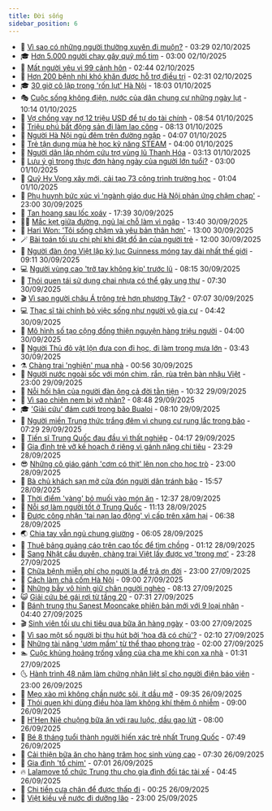 ```yaml
---
title: Đời sống
sidebar_position: 6
---
```


<!-- vnexpress-doi-song:START -->
- 🚀 [Vì sao có những người thường xuyên đi muộn?](https://vnexpress.net/vi-sao-co-nhung-nguoi-thuong-xuyen-di-muon-4946317.html) - 03:29 02/10/2025
- 🎓 [Hơn 5.000 người chạy gây quỹ mổ tim](https://vnexpress.net/hon-5-000-nguoi-chay-gay-quy-mo-tim-4945568.html) - 03:00 02/10/2025
- 🚦 [Mất người yêu vì 99 cảnh hôn](https://vnexpress.net/mat-nguoi-yeu-vi-99-canh-hon-4946190.html) - 02:44 02/10/2025
- 🦣 [Hơn 200 bệnh nhi khó khăn được hỗ trợ điều trị](https://vnexpress.net/hon-200-benh-nhi-kho-khan-duoc-ho-tro-dieu-tri-4946230.html) - 02:31 02/10/2025
- 🎓 [30 giờ cô lập trong &#39;rốn lụt&#39; Hà Nội](https://vnexpress.net/30-gio-co-lap-trong-ron-lut-ha-noi-4946145.html) - 18:03 01/10/2025
- 🎭 [Cuộc sống không điện, nước của dân chung cư những ngày lụt](https://vnexpress.net/cuoc-song-khong-dien-nuoc-cua-dan-chung-cu-nhung-ngay-lut-4946014.html) - 10:14 01/10/2025
- 🦅 [Vợ chồng vay nợ 12 triệu USD để tự do tài chính](https://vnexpress.net/vo-chong-vay-no-12-trieu-usd-de-tu-do-tai-chinh-4944554.html) - 08:54 01/10/2025
- 🎃 [Triệu phú bất động sản đi làm lao công](https://vnexpress.net/trieu-phu-bat-dong-san-di-lam-lao-cong-4945899.html) - 08:13 01/10/2025
- 💪 [Người Hà Nội ngủ đêm trên đường ngập](https://vnexpress.net/nguoi-ha-noi-ngu-dem-tren-duong-ngap-4945837.html) - 04:07 01/10/2025
- 🐻 [Trẻ tận dụng mùa hè học kỹ năng STEAM](https://vnexpress.net/tre-tan-dung-mua-he-hoc-ky-nang-steam-4935362.html) - 04:00 01/10/2025
- 🧠 [Người dân lập nhóm cứu trợ vùng lũ Thanh Hóa](https://vnexpress.net/nguoi-dan-lap-nhom-cuu-tro-vung-lu-thanh-hoa-4945714.html) - 03:13 01/10/2025
- 🐘 [Lưu ý gì trong thực đơn hàng ngày của người lớn tuổi?](https://vnexpress.net/luu-y-gi-trong-thuc-don-hang-ngay-cua-nguoi-lon-tuoi-4946146.html) - 03:00 01/10/2025
- 👹 [Quỹ Hy Vọng xây mới, cải tạo 73 công trình trường học](https://vnexpress.net/quy-hy-vong-xay-moi-cai-tao-73-cong-trinh-truong-hoc-4945720.html) - 01:04 01/10/2025
- 💂 [Phụ huynh bức xúc vì &#39;ngành giáo dục Hà Nội phản ứng chậm chạp&#39;](https://vnexpress.net/phu-huynh-buc-xuc-vi-nganh-giao-duc-ha-noi-phan-ung-cham-chap-4945715.html) - 23:00 30/09/2025
- 🦍 [Tan hoang sau lốc xoáy](https://vnexpress.net/tan-hoang-sau-loc-xoay-4945690.html) - 17:39 30/09/2025
- 🧑‍🏫 [Mắc kẹt giữa đường, ngủ lại chỗ làm vì ngập](https://vnexpress.net/mac-ket-giua-duong-ngu-lai-cho-lam-vi-ngap-4945676.html) - 13:40 30/09/2025
- 🧰 [Hari Won: &#39;Tôi sống chậm và yêu bản thân hơn&#39;](https://vnexpress.net/hari-won-toi-song-cham-va-yeu-ban-than-hon-4935143.html) - 13:00 30/09/2025
- 🪄 [Bài toán tối ưu chi phí khi đặt đồ ăn của người trẻ](https://vnexpress.net/bai-toan-toi-uu-chi-phi-khi-dat-do-an-cua-nguoi-tre-4945619.html) - 12:00 30/09/2025
- 🐲 [Người đàn ông Việt lập kỷ lục Guinness móng tay dài nhất thế giới](https://vnexpress.net/nguoi-dan-ong-viet-lap-ky-luc-guinness-mong-tay-dai-nhat-the-gioi-4945514.html) - 09:11 30/09/2025
- 💻 [Người vùng cao &#39;trở tay không kịp&#39; trước lũ](https://vnexpress.net/nguoi-vung-cao-tro-tay-khong-kip-truoc-lu-4945503.html) - 08:15 30/09/2025
- 🐘 [Thói quen tái sử dụng chai nhựa có thể gây ung thư](https://vnexpress.net/thoi-quen-tai-su-dung-chai-nhua-co-the-gay-ung-thu-4944758.html) - 07:30 30/09/2025
- 🎬 [Vì sao người châu Á trông trẻ hơn phương Tây?](https://vnexpress.net/vi-sao-nguoi-chau-a-trong-tre-hon-phuong-tay-4945145.html) - 07:07 30/09/2025
- 💻 [Thạc sĩ tài chính bỏ việc sống như người vô gia cư](https://vnexpress.net/thac-si-tai-chinh-bo-viec-song-nhu-nguoi-vo-gia-cu-4945014.html) - 04:42 30/09/2025
- 🧰 [Mô hình số tạo cộng đồng thiện nguyện hàng triệu người](https://vnexpress.net/mo-hinh-so-tao-cong-dong-thien-nguyen-hang-trieu-nguoi-4945314.html) - 04:00 30/09/2025
- 🫣 [Người Thủ đô vật lộn đưa con đi học, đi làm trong mưa lớn](https://vnexpress.net/nguoi-thu-do-vat-lon-dua-con-di-hoc-di-lam-trong-mua-lon-4945366.html) - 03:43 30/09/2025
- ⚗️ [Chàng trai &#39;nghiện&#39; mua nhà](https://vnexpress.net/chang-trai-nghien-mua-nha-4945214.html) - 00:56 30/09/2025
- 🌊 [Người nước ngoài sốc với món chim, rắn, rùa trên bàn nhậu Việt](https://vnexpress.net/nguoi-nuoc-ngoai-soc-voi-mon-chim-ran-rua-tren-ban-nhau-viet-4944924.html) - 23:00 29/09/2025
- 💃 [Nỗi hối hận của người đàn ông cả đời tằn tiện](https://vnexpress.net/noi-hoi-han-cua-nguoi-dan-ong-ca-doi-tan-tien-4944898.html) - 10:32 29/09/2025
- 🦆 [Vì sao chiên nem bị vỡ nhân?](https://vnexpress.net/vi-sao-chien-nem-bi-vo-nhan-4945079.html) - 08:48 29/09/2025
- 🎓 [&#39;Giải cứu&#39; đám cưới trong bão Bualoi](https://vnexpress.net/giai-cuu-dam-cuoi-trong-bao-bualoi-4944930.html) - 08:10 29/09/2025
- 💪 [Người miền Trung thức trắng đêm vì chung cư rung lắc trong bão](https://vnexpress.net/nguoi-mien-trung-thuc-trang-dem-vi-chung-cu-rung-lac-trong-bao-4945002.html) - 07:29 29/09/2025
- 🤔 [Tiến sĩ Trung Quốc đau đầu vì thất nghiệp](https://vnexpress.net/tien-si-trung-quoc-dau-dau-vi-that-nghiep-4944731.html) - 04:17 29/09/2025
- 🧰 [Gia đình trẻ vỡ kế hoạch ở riêng vì gánh nặng chi tiêu](https://vnexpress.net/gia-dinh-tre-vo-ke-hoach-o-rieng-vi-ganh-nang-chi-tieu-4941274.html) - 23:29 28/09/2025
- 😎 [Những cô giáo gánh &#39;cơm có thịt&#39; lên non cho học trò](https://vnexpress.net/nhung-co-giao-ganh-com-co-thit-len-non-cho-hoc-tro-4944434.html) - 23:00 28/09/2025
- 🌮 [Bà chủ khách sạn mở cửa đón người dân tránh bão](https://vnexpress.net/ba-chu-khach-san-mo-cua-don-nguoi-dan-tranh-bao-4944712.html) - 15:57 28/09/2025
- 🧠 [Thời điểm &#39;vàng&#39; bỏ muối vào món ăn](https://vnexpress.net/thoi-diem-vang-bo-muoi-vao-mon-an-4942933.html) - 12:37 28/09/2025
- 🎡 [Nỗi sợ làm người tốt ở Trung Quốc](https://vnexpress.net/noi-so-lam-nguoi-tot-o-trung-quoc-4944651.html) - 11:13 28/09/2025
- 🎡 [Được công nhận &#39;tai nạn lao động&#39; vì cấp trên xâm hại](https://vnexpress.net/duoc-cong-nhan-tai-nan-lao-dong-vi-cap-tren-xam-hai-4944372.html) - 06:38 28/09/2025
- 🌏 [Chia tay vẫn ngủ chung giường](https://vnexpress.net/chia-tay-van-ngu-chung-giuong-4944428.html) - 06:05 28/09/2025
- 🐻 [Thuê bảng quảng cáo trên cao tốc để tìm chồng](https://vnexpress.net/thue-bang-quang-cao-tren-cao-toc-de-tim-chong-4944531.html) - 01:12 28/09/2025
- 💂 [Sang Nhật cầu duyên, chàng trai Việt lấy được vợ &#39;trong mơ&#39;](https://vnexpress.net/sang-nhat-cau-duyen-chang-trai-viet-lay-duoc-vo-trong-mo-4939437.html) - 23:28 27/09/2025
- 🥸 [Chữa bệnh miễn phí cho người lạ để trả ơn đời](https://vnexpress.net/chua-benh-mien-phi-cho-nguoi-la-de-tra-on-doi-4943042.html) - 23:00 27/09/2025
- 🌋 [Cách làm chả cốm Hà Nội](https://vnexpress.net/cach-lam-cha-com-ha-noi-4944421.html) - 09:00 27/09/2025
- 🦩 [Những bẫy vô hình giữ chân người nghèo](https://vnexpress.net/nhung-bay-vo-hinh-giu-chan-nguoi-ngheo-4944062.html) - 08:13 27/09/2025
- 😺 [Giải cứu bé gái rơi từ tầng 20](https://vnexpress.net/giai-cuu-be-gai-roi-tu-tang-20-4944382.html) - 07:31 27/09/2025
- 🐻 [Bánh trung thu Sanest Mooncake phiên bản mới với 9 loại nhân](https://vnexpress.net/banh-trung-thu-sanest-mooncake-phien-ban-moi-voi-9-loai-nhan-4943263.html) - 04:40 27/09/2025
- 🎬 [Sinh viên tối ưu chi tiêu qua bữa ăn hàng ngày](https://vnexpress.net/sinh-vien-toi-uu-chi-tieu-qua-bua-an-hang-ngay-4944090.html) - 03:00 27/09/2025
- 🎊 [Vì sao một số người bị thu hút bởi &#39;hoa đã có chủ&#39;?](https://vnexpress.net/vi-sao-mot-so-nguoi-bi-thu-hut-boi-hoa-da-co-chu-4944191.html) - 02:10 27/09/2025
- 💄 [Những tài năng &#39;ươm mầm&#39; từ thể thao phong trào](https://vnexpress.net/nhung-tai-nang-uom-mam-tu-the-thao-phong-trao-4939702.html) - 02:00 27/09/2025
- 🏊 [Cuộc khủng hoảng trống vắng của cha mẹ khi con xa nhà](https://vnexpress.net/cuoc-khung-hoang-trong-vang-cua-cha-me-khi-con-xa-nha-4944235.html) - 01:31 27/09/2025
- 🌜 [Hành trình 48 năm làm chứng nhận liệt sĩ cho người điện báo viên](https://vnexpress.net/hanh-trinh-48-nam-lam-chung-nhan-liet-si-cho-nguoi-dien-bao-vien-4943897.html) - 23:00 26/09/2025
- 🤡 [Mẹo xào mì không chần nước sôi, ít dầu mỡ](https://vnexpress.net/meo-xao-mi-khong-chan-nuoc-soi-it-dau-mo-4944110.html) - 09:35 26/09/2025
- 🥰 [Thói quen khi dùng điều hòa làm không khí thêm ô nhiễm](https://vnexpress.net/thoi-quen-khi-dung-dieu-hoa-lam-khong-khi-them-o-nhiem-4935414.html) - 09:00 26/09/2025
- 🦍 [H&#39;Hen Niê chuộng bữa ăn với rau luộc, dầu gạo lứt](https://vnexpress.net/h-hen-nie-chuong-bua-an-voi-rau-luoc-dau-gao-lut-4944038.html) - 08:00 26/09/2025
- 🫣 [Bé 8 tháng tuổi thành người hiến xác trẻ nhất Trung Quốc](https://vnexpress.net/be-8-thang-tuoi-thanh-nguoi-hien-xac-tre-nhat-trung-quoc-4944039.html) - 07:49 26/09/2025
- 🚦 [Cải thiện bữa ăn cho hàng trăm học sinh vùng cao](https://vnexpress.net/cai-thien-bua-an-cho-hang-tram-hoc-sinh-vung-cao-4943980.html) - 07:30 26/09/2025
- 🐘 [Gia đình &#39;tổ chim&#39;](https://vnexpress.net/gia-dinh-to-chim-4943982.html) - 07:01 26/09/2025
- 🔥 [Lalamove tổ chức Trung thu cho gia đình đối tác tài xế](https://vnexpress.net/lalamove-to-chuc-trung-thu-cho-gia-dinh-doi-tac-tai-xe-4943332.html) - 04:45 26/09/2025
- 🎃 [Chi tiền cưa chân để được thấp đi](https://vnexpress.net/chi-tien-cua-chan-de-duoc-thap-di-4943657.html) - 00:25 26/09/2025
- 🥳 [Việt kiều về nước đi dưỡng lão](https://vnexpress.net/viet-kieu-ve-nuoc-di-duong-lao-4942801.html) - 23:00 25/09/2025<!-- vnexpress-doi-song:END -->
